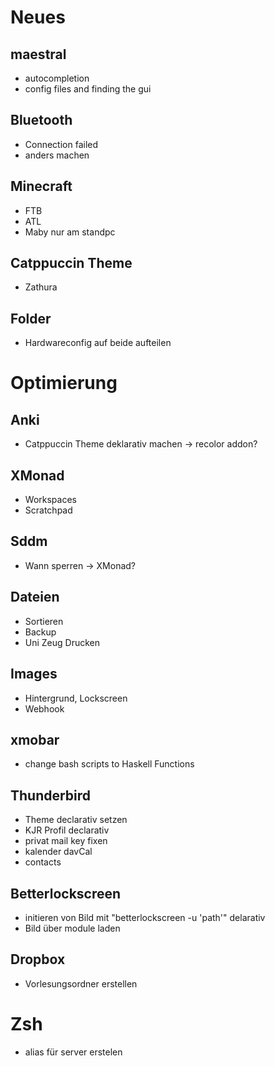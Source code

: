 # Neues

## maestral

- autocompletion
- config files and finding the gui

## Bluetooth

- Connection failed
- anders machen

## Minecraft

- FTB
- ATL
- Maby nur am standpc

## Catppuccin Theme

- Zathura

## Folder

- Hardwareconfig auf beide aufteilen

# Optimierung

## Anki

- Catppuccin Theme deklarativ machen -> recolor addon?

## XMonad

- Workspaces
- Scratchpad

## Sddm

- Wann sperren -> XMonad?

## Dateien

- Sortieren
- Backup
- Uni Zeug Drucken

## Images

- Hintergrund, Lockscreen
- Webhook

## xmobar

- change bash scripts to Haskell Functions

## Thunderbird

- Theme declarativ setzen
- KJR Profil declarativ
- privat mail key fixen
- kalender davCal
- contacts

## Betterlockscreen

- initieren von Bild mit "betterlockscreen -u 'path'" delarativ
- Bild über module laden

## Dropbox

- Vorlesungsordner erstellen

# Zsh

- alias für server erstelen
